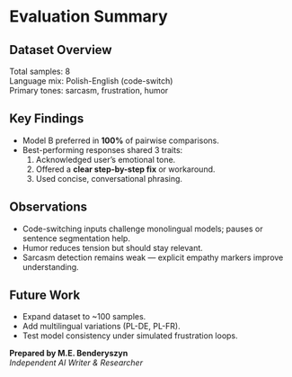 # Evaluation Summary

## Dataset Overview
Total samples: 8  
Language mix: Polish-English (code-switch)  
Primary tones: sarcasm, frustration, humor  



## Key Findings
- Model B preferred in **100%** of pairwise comparisons.  
- Best-performing responses shared 3 traits:
  1. Acknowledged user’s emotional tone.  
  2. Offered a **clear step-by-step fix** or workaround.  
  3. Used concise, conversational phrasing.  



## Observations
- Code-switching inputs challenge monolingual models; pauses or sentence segmentation help.  
- Humor reduces tension but should stay relevant.  
- Sarcasm detection remains weak — explicit empathy markers improve understanding.  



## Future Work
- Expand dataset to ~100 samples.  
- Add multilingual variations (PL-DE, PL-FR).  
- Test model consistency under simulated frustration loops.  



**Prepared by M.E. Benderyszyn**  
_Independent AI Writer & Researcher_
